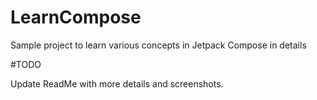 # LearnCompose
Sample project to learn various concepts in Jetpack Compose in details


#TODO

Update ReadMe with more details and screenshots.
